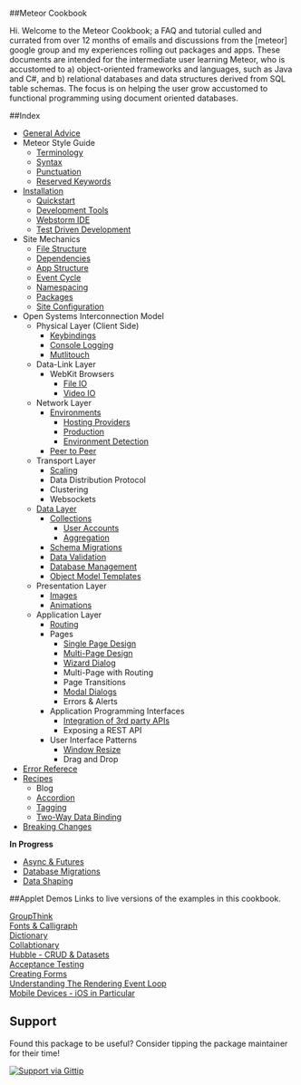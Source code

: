 ##Meteor Cookbook  

Hi.  Welcome to the Meteor Cookbook; a FAQ and tutorial culled and currated from over 12 months of emails and discussions from the [meteor] google group and my experiences rolling out packages and apps.  These documents are intended for the intermediate user learning Meteor, who is accustomed to a) object-oriented frameworks and languages, such as Java and C#, and b) relational databases and data structures derived from SQL table schemas.  The focus is on helping the user grow accustomed to functional programming using document oriented databases.


##Index  

- [General Advice](https://github.com/awatson1978/meteor-cookbook/blob/master/cookbook/general-advice.md)  
- Meteor Style Guide
  - [Terminology](https://github.com/awatson1978/meteor-cookbook/blob/master/cookbook/terminology.md)  
  - [Syntax](https://github.com/awatson1978/meteor-cookbook/blob/master/cookbook/syntax.md)  
  - [Punctuation](https://github.com/awatson1978/meteor-cookbook/blob/master/cookbook/punctuation.md)  
  - [Reserved Keywords](https://github.com/awatson1978/meteor-cookbook/blob/master/cookbook/reserved.keywords.md)  
- [Installation](https://github.com/awatson1978/meteor-cookbook/blob/master/cookbook/installation.md)  
  - [Quickstart](https://github.com/awatson1978/meteor-cookbook/blob/master/cookbook/quickstart.md)  
  - [Development Tools](https://github.com/awatson1978/meteor-cookbook/blob/master/cookbook/development-tools.md)    
  - [Webstorm IDE](https://github.com/awatson1978/meteor-cookbook/blob/master/cookbook/webstorm.md)
  - [Test Driven Development](https://github.com/awatson1978/meteor-cookbook/blob/master/cookbook/test-driven-development.md)  
- Site Mechanics
    - [File Structure](https://github.com/awatson1978/meteor-cookbook/blob/master/cookbook/filestructure.md) 
    - [Dependencies](https://github.com/awatson1978/meteor-cookbook/blob/master/cookbook/dependencies.md)  
    - [App Structure](https://github.com/awatson1978/meteor-cookbook/blob/master/cookbook/appstructure.md) 
    - [Event Cycle](https://github.com/awatson1978/meteor-cookbook/blob/master/cookbook/event-cycle.md) 
    - [Namespacing](https://github.com/awatson1978/meteor-cookbook/blob/master/cookbook/namespacing.md) 
    - [Packages](https://github.com/awatson1978/meteor-cookbook/blob/master/cookbook/packages.md)  
    - [Site Configuration](https://github.com/awatson1978/meteor-cookbook/blob/master/cookbook/configuration.md)  
- Open Systems Interconnection Model
  - Physical Layer (Client Side)
    - [Keybindings](https://github.com/awatson1978/meteor-cookbook/blob/master/cookbook/keybinding.md)  
    - [Console Logging](https://github.com/awatson1978/meteor-cookbook/blob/master/cookbook/logging.md)  
    - [Mutlitouch](https://github.com/awatson1978/meteor-cookbook/blob/master/cookbook/multitouch.md)  
  - Data-Link Layer
    - WebKit Browsers
      - [File IO](https://github.com/awatson1978/meteor-cookbook/blob/master/cookbook/fileio.md)  
      - [Video IO](https://github.com/awatson1978/meteor-cookbook/blob/master/cookbook/video.md)  
  - Network Layer
    - [Environments](https://github.com/awatson1978/meteor-cookbook/blob/master/cookbook/environments.md)  
      - [Hosting Providers](https://github.com/awatson1978/meteor-cookbook/blob/master/cookbook/hosting-providers.md) 
      - [Production](https://github.com/awatson1978/meteor-cookbook/blob/master/cookbook/environments-production.md)  
      - [Environment Detection](https://github.com/awatson1978/meteor-cookbook/blob/master/cookbook/environment-detection.md)  
    - [Peer to Peer](https://github.com/awatson1978/meteor-cookbook/blob/master/cookbook/peer-to-peer.md)  
  - Transport Layer
    - [Scaling](https://github.com/awatson1978/meteor-cookbook/blob/master/cookbook/scaling.md)  
    - Data Distribution Protocol
    - Clustering
    - Websockets
  - [Data Layer](https://github.com/awatson1978/meteor-cookbook/blob/master/cookbook/datalayer.md)
    - [Collections](https://github.com/awatson1978/meteor-cookbook/blob/master/cookbook/collections.md)
      - [User Accounts](https://github.com/awatson1978/meteor-cookbook/blob/master/cookbook/accounts.md)  
      - [Aggregation](https://github.com/awatson1978/meteor-cookbook/blob/master/cookbook/aggregation.md)  
    - [Schema Migrations](https://github.com/awatson1978/meteor-cookbook/blob/master/cookbook/schema.changes.md)     
    - [Data Validation](https://github.com/awatson1978/meteor-cookbook/blob/master/cookbook/validation.md)  
    - [Database Management](https://github.com/awatson1978/meteor-cookbook/blob/master/cookbook/database-management.md)
    - [Object Model Templates](https://github.com/awatson1978/meteor-cookbook/blob/master/cookbook/templates.md)  
  - Presentation Layer
    - [Images](https://github.com/awatson1978/meteor-cookbook/blob/master/cookbook/images.md)  
    - [Animations](https://github.com/awatson1978/meteor-cookbook/blob/master/cookbook/animations.md)  
  - Application Layer
    - [Routing](https://github.com/EventedMind/iron-router)  
    - Pages
      - [Single Page Design](https://github.com/awatson1978/meteor-cookbook/blob/master/cookbook/pages.single.md)
      - [Multi-Page Design](https://github.com/awatson1978/meteor-cookbook/blob/master/cookbook/pages.multi.md)  
      - [Wizard Dialog](https://github.com/awatson1978/meteor-cookbook/blob/master/cookbook/workflow.md)  
      - Multi-Page with Routing
      - Page Transitions
      - [Modal Dialogs](https://github.com/awatson1978/meteor-cookbook/blob/master/cookbook/pages.dialogs.md)  
      - Errors & Alerts
    - Application Programming Interfaces
      - [Integration of 3rd party APIs](https://github.com/awatson1978/meteor-cookbook/blob/master/cookbook/api-wrappers.md)  
      - Exposing a REST API
    - User Interface Patterns
      - [Window Resize](https://github.com/awatson1978/meteor-cookbook/blob/master/cookbook/window.resize.md)  
      - Drag and Drop
- [Error Referece](https://github.com/awatson1978/meteor-cookbook/blob/master/cookbook/errors.md)  
- [Recipes](https://github.com/awatson1978/meteor-cookbook/blob/master/cookbook/recipes.md)  
  - Blog
  - [Accordion](https://github.com/awatson1978/meteor-cookbook/blob/master/cookbook/accordion.md)    
  - [Tagging](https://github.com/awatson1978/meteor-cookbook/blob/master/cookbook/tagging.md)    
  - [Two-Way Data Binding](https://github.com/awatson1978/meteor-cookbook/blob/master/cookbook/data-binding.md)  
- [Breaking Changes](https://github.com/awatson1978/meteor-cookbook/blob/master/cookbook/breaking-news.md)  

**In Progress**  
- [Async & Futures](https://gist.github.com/possibilities/3443021)  
- [Database Migrations](https://github.com/awatson1978/meteor-cookbook/blob/master/cookbook/database-migrations.md)  
- [Data Shaping](https://github.com/awatson1978/meteor-cookbook/blob/master/cookbook/data-shaping.md)




##Applet Demos
Links to live versions of the examples in this cookbook.  

[GroupThink](http://groupthink.meteor.com/)  
[Fonts & Calligraph](http://fonts.meteor.com/)    
[Dictionary](http://dictionary.meteor.com/)  
[Collabtionary](http://collabtionary.meteor.com/)  
[Hubble - CRUD & Datasets](http://hubble.meteor.com/)  
[Acceptance Testing](http://safety-harness.meteor.com/)  
[Creating Forms](http://forms-kitchen-sink.meteor.com/)  
[Understanding The Rendering Event Loop](http://reactive-rendering-tests.meteor.com/)  
[Mobile Devices - iOS in Particular](https://github.com/awatson1978/cordova-phonegap)  


## Support
Found this package to be useful?  Consider tipping the package maintainer for their time!  

[![Support via Gittip](https://raw.github.com/gittip/www.gittip.com/master/www/assets/gittip.png)](https://www.gittip.com/awatson1978/)  

